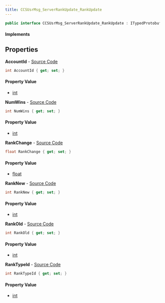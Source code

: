 ```yaml
---
title: CCSUsrMsg_ServerRankUpdate_RankUpdate
---
```


```csharp
public interface CCSUsrMsg_ServerRankUpdate_RankUpdate : ITypedProtobuf<CCSUsrMsg_ServerRankUpdate_RankUpdate>, INativeHandle
```

#### Implements

## Properties

**AccountId** - [Source Code](https://github.com/swiftly-solution/swiftlys2/blob/master/managed/src/SwiftlyS2.Generated/Protobufs/Interfaces/CCSUsrMsg_ServerRankUpdate_RankUpdate.cs#L13)

```csharp
int AccountId { get; set; }
```

#### Property Value

- [int](https://learn.microsoft.com/dotnet/api/system.int32)

**NumWins** - [Source Code](https://github.com/swiftly-solution/swiftlys2/blob/master/managed/src/SwiftlyS2.Generated/Protobufs/Interfaces/CCSUsrMsg_ServerRankUpdate_RankUpdate.cs#L22)

```csharp
int NumWins { get; set; }
```

#### Property Value

- [int](https://learn.microsoft.com/dotnet/api/system.int32)

**RankChange** - [Source Code](https://github.com/swiftly-solution/swiftlys2/blob/master/managed/src/SwiftlyS2.Generated/Protobufs/Interfaces/CCSUsrMsg_ServerRankUpdate_RankUpdate.cs#L25)

```csharp
float RankChange { get; set; }
```

#### Property Value

- [float](https://learn.microsoft.com/dotnet/api/system.single)

**RankNew** - [Source Code](https://github.com/swiftly-solution/swiftlys2/blob/master/managed/src/SwiftlyS2.Generated/Protobufs/Interfaces/CCSUsrMsg_ServerRankUpdate_RankUpdate.cs#L19)

```csharp
int RankNew { get; set; }
```

#### Property Value

- [int](https://learn.microsoft.com/dotnet/api/system.int32)

**RankOld** - [Source Code](https://github.com/swiftly-solution/swiftlys2/blob/master/managed/src/SwiftlyS2.Generated/Protobufs/Interfaces/CCSUsrMsg_ServerRankUpdate_RankUpdate.cs#L16)

```csharp
int RankOld { get; set; }
```

#### Property Value

- [int](https://learn.microsoft.com/dotnet/api/system.int32)

**RankTypeId** - [Source Code](https://github.com/swiftly-solution/swiftlys2/blob/master/managed/src/SwiftlyS2.Generated/Protobufs/Interfaces/CCSUsrMsg_ServerRankUpdate_RankUpdate.cs#L28)

```csharp
int RankTypeId { get; set; }
```

#### Property Value

- [int](https://learn.microsoft.com/dotnet/api/system.int32)

